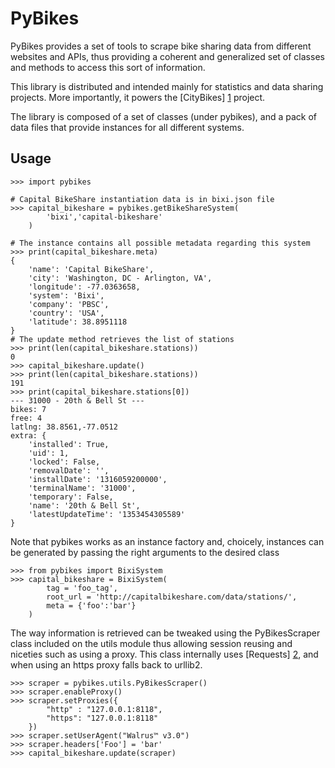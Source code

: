 PyBikes
=========

PyBikes provides a set of tools to scrape bike sharing data from different
websites and APIs, thus providing a coherent and generalized set of classes
and methods to access this sort of information.

This library is distributed and intended mainly for statistics and data
sharing projects. More importantly, it powers the [CityBikes] [1] project.

The library is composed of a set of classes (under pybikes), and a pack of
data files that provide instances for all different systems.

Usage
------
    >>> import pybikes

    # Capital BikeShare instantiation data is in bixi.json file
    >>> capital_bikeshare = pybikes.getBikeShareSystem(
            'bixi','capital-bikeshare'
        )

    # The instance contains all possible metadata regarding this system
    >>> print(capital_bikeshare.meta)
    {
        'name': 'Capital BikeShare',
        'city': 'Washington, DC - Arlington, VA',
        'longitude': -77.0363658,
        'system': 'Bixi',
        'company': 'PBSC',
        'country': 'USA',
        'latitude': 38.8951118
    }
    # The update method retrieves the list of stations
    >>> print(len(capital_bikeshare.stations))
    0
    >>> capital_bikeshare.update()
    >>> print(len(capital_bikeshare.stations))
    191
    >>> print(capital_bikeshare.stations[0])
    --- 31000 - 20th & Bell St ---
    bikes: 7
    free: 4
    latlng: 38.8561,-77.0512
    extra: {
        'installed': True,
        'uid': 1,
        'locked': False,
        'removalDate': '',
        'installDate': '1316059200000',
        'terminalName': '31000',
        'temporary': False,
        'name': '20th & Bell St',
        'latestUpdateTime': '1353454305589'
    }

Note that pybikes works as an instance factory and, choicely, instances can be
generated by passing the right arguments to the desired class

    >>> from pybikes import BixiSystem
    >>> capital_bikeshare = BixiSystem(
            tag = 'foo_tag',
            root_url = 'http://capitalbikeshare.com/data/stations/',
            meta = {'foo':'bar'}
        )

The way information is retrieved can be tweaked using the PyBikesScraper class
included on the utils module thus allowing session reusing and niceties such as
using a proxy. This class internally uses [Requests] [2], and when using an
https proxy falls back to urllib2.

    >>> scraper = pybikes.utils.PyBikesScraper()
    >>> scraper.enableProxy()
    >>> scraper.setProxies({
            "http" : "127.0.0.1:8118",
            "https": "127.0.0.1:8118"
        })
    >>> scraper.setUserAgent("Walrus™ v3.0")
    >>> scraper.headers['Foo'] = 'bar'
    >>> capital_bikeshare.update(scraper)

[1]: http://www.citybik.es              "CityBikes"
[2]: http://docs.python-requests.org    "Requests"


